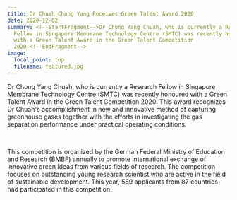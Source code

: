 ```yaml
---
title: Dr Chuah Chong Yang Receives Green Talent Award 2020
date: 2020-12-02
summary: <!--StartFragment-->Dr Chong Yang Chuah, who is currently a Research
  Fellow in Singapore Membrane Technology Centre (SMTC) was recently honoured
  with a Green Talent Award in the Green Talent Competition
  2020.<!--EndFragment-->
image:
  focal_point: top
  filename: featured.jpg
---
```

<!--StartFragment-->

Dr Chong Yang Chuah, who is currently a Research Fellow in Singapore Membrane Technology Centre (SMTC) was recently honoured with a Green Talent Award in the Green Talent Competition 2020. This award recognizes Dr Chuah's accomplishment in new and innovative method of capturing greenhouse gases together with the efforts in investigating the gas separation performance under practical operating conditions.

 

This competition is organized by the German Federal Ministry of Education and Research (BMBF) annually to promote international exchange of innovative green ideas from various fields of research. The competition focuses on outstanding young research scientist who are active in the field of sustainable development. This year, 589 applicants from 87 countries had participated in this competition.

<!--EndFragment-->
